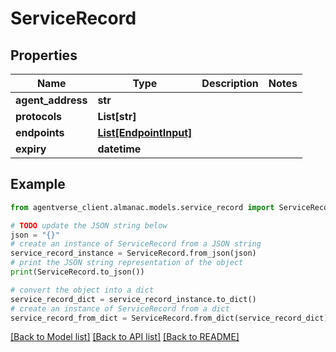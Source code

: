 # ServiceRecord


## Properties

Name | Type | Description | Notes
------------ | ------------- | ------------- | -------------
**agent_address** | **str** |  | 
**protocols** | **List[str]** |  | 
**endpoints** | [**List[EndpointInput]**](EndpointInput.md) |  | 
**expiry** | **datetime** |  | 

## Example

```python
from agentverse_client.almanac.models.service_record import ServiceRecord

# TODO update the JSON string below
json = "{}"
# create an instance of ServiceRecord from a JSON string
service_record_instance = ServiceRecord.from_json(json)
# print the JSON string representation of the object
print(ServiceRecord.to_json())

# convert the object into a dict
service_record_dict = service_record_instance.to_dict()
# create an instance of ServiceRecord from a dict
service_record_from_dict = ServiceRecord.from_dict(service_record_dict)
```
[[Back to Model list]](../README.md#documentation-for-models) [[Back to API list]](../README.md#documentation-for-api-endpoints) [[Back to README]](../README.md)


